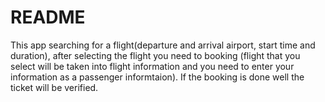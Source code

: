 # README

This app searching for a flight(departure and arrival airport, start time and duration), after selecting the flight you need to booking
(flight that you select will be taken into flight information and you need to enter your information as a passenger informtaion). If the booking 
is done well the ticket will be verified.


